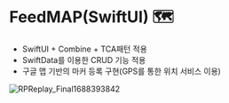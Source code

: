 # FeedMAP(SwiftUI) 🗺️

- SwiftUI + Combine + TCA패턴 적용
- SwiftData를 이용한 CRUD 기능 적용
- 구글 맵 기반의 마커 등록 구현(GPS를 통한 위치 서비스 이용)

![RPReplay_Final1688393842](https://github.com/IsacShin/FeedMap/assets/103344454/f23e01c4-522f-4d14-a81f-ca03063d84c4)
